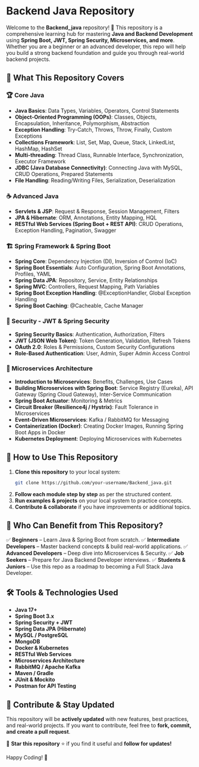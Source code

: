 # Backend Java Repository

Welcome to the **Backend_java** repository! 🚀 This repository is a comprehensive learning hub for mastering **Java and Backend Development** using **Spring Boot, JWT, Spring Security, Microservices, and more**. Whether you are a beginner or an advanced developer, this repo will help you build a strong backend foundation and guide you through real-world backend projects.

## 📌 What This Repository Covers

### 🏆 Core Java
- **Java Basics**: Data Types, Variables, Operators, Control Statements
- **Object-Oriented Programming (OOPs)**: Classes, Objects, Encapsulation, Inheritance, Polymorphism, Abstraction
- **Exception Handling**: Try-Catch, Throws, Throw, Finally, Custom Exceptions
- **Collections Framework**: List, Set, Map, Queue, Stack, LinkedList, HashMap, HashSet
- **Multi-threading**: Thread Class, Runnable Interface, Synchronization, Executor Framework
- **JDBC (Java Database Connectivity)**: Connecting Java with MySQL, CRUD Operations, Prepared Statements
- **File Handling**: Reading/Writing Files, Serialization, Deserialization

### ☕ Advanced Java
- **Servlets & JSP**: Request & Response, Session Management, Filters
- **JPA & Hibernate**: ORM, Annotations, Entity Mapping, HQL
- **RESTful Web Services (Spring Boot + REST API)**: CRUD Operations, Exception Handling, Pagination, Swagger

### 🏗️ Spring Framework & Spring Boot
- **Spring Core**: Dependency Injection (DI), Inversion of Control (IoC)
- **Spring Boot Essentials**: Auto Configuration, Spring Boot Annotations, Profiles, YAML
- **Spring Data JPA**: Repository, Service, Entity Relationships
- **Spring MVC**: Controllers, Request Mapping, Path Variables
- **Spring Boot Exception Handling**: @ExceptionHandler, Global Exception Handling
- **Spring Boot Caching**: @Cacheable, Cache Manager

### 🔐 Security - JWT & Spring Security
- **Spring Security Basics**: Authentication, Authorization, Filters
- **JWT (JSON Web Token)**: Token Generation, Validation, Refresh Tokens
- **OAuth 2.0**: Roles & Permissions, Custom Security Configurations
- **Role-Based Authentication**: User, Admin, Super Admin Access Control

### 🏢 Microservices Architecture
- **Introduction to Microservices**: Benefits, Challenges, Use Cases
- **Building Microservices with Spring Boot**: Service Registry (Eureka), API Gateway (Spring Cloud Gateway), Inter-Service Communication
- **Spring Boot Actuator**: Monitoring & Metrics
- **Circuit Breaker (Resilience4j / Hystrix)**: Fault Tolerance in Microservices
- **Event-Driven Microservices**: Kafka / RabbitMQ for Messaging
- **Containerization (Docker)**: Creating Docker Images, Running Spring Boot Apps in Docker
- **Kubernetes Deployment**: Deploying Microservices with Kubernetes

## 🚀 How to Use This Repository
1. **Clone this repository** to your local system:
   ```sh
   git clone https://github.com/your-username/Backend_java.git
   ```
2. **Follow each module step by step** as per the structured content.
3. **Run examples & projects** on your local system to practice concepts.
4. **Contribute & collaborate** if you have improvements or additional topics.

## 🎯 Who Can Benefit from This Repository?
✅ **Beginners** – Learn Java & Spring Boot from scratch.
✅ **Intermediate Developers** – Master backend concepts & build real-world applications.
✅ **Advanced Developers** – Deep dive into Microservices & Security.
✅ **Job Seekers** – Prepare for Java Backend Developer interviews.
✅ **Students & Juniors** – Use this repo as a roadmap to becoming a Full Stack Java Developer.

## 🛠 Tools & Technologies Used
- **Java 17+**
- **Spring Boot 3.x**
- **Spring Security + JWT**
- **Spring Data JPA (Hibernate)**
- **MySQL / PostgreSQL**
- **MongoDB**
- **Docker & Kubernetes**
- **RESTful Web Services**
- **Microservices Architecture**
- **RabbitMQ / Apache Kafka**
- **Maven / Gradle**
- **JUnit & Mockito**
- **Postman for API Testing**

## 📢 Contribute & Stay Updated
This repository will be **actively updated** with new features, best practices, and real-world projects. If you want to contribute, feel free to **fork, commit, and create a pull request**.

🔔 **Star this repository** ⭐ if you find it useful and **follow for updates!**

Happy Coding! 🚀
